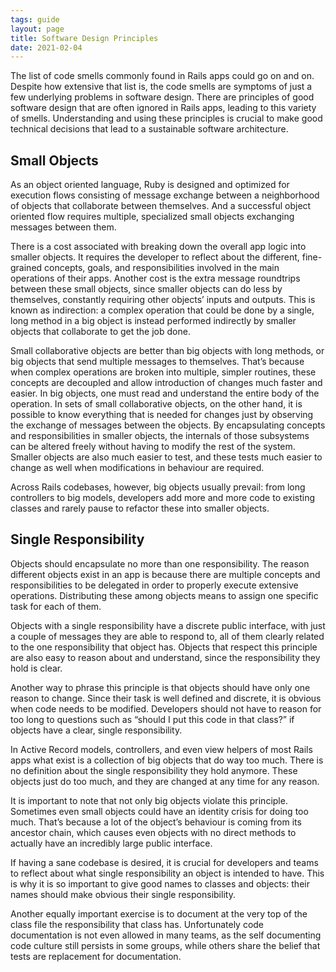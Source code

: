 ```yaml
---
tags: guide
layout: page
title: Software Design Principles
date: 2021-02-04
---
```


The list of code smells commonly found in Rails apps could go on and on. Despite
how extensive that list is, the code smells are symptoms of just a few
underlying problems in software design. There are principles of good software
design that are often ignored in Rails apps, leading to this variety of smells.
Understanding and using these principles is crucial to make good technical
decisions that lead to a sustainable software architecture.

## Small Objects

As an object oriented language, Ruby is designed and optimized for execution
flows consisting of message exchange between a neighborhood of objects that
collaborate between themselves. And a successful object oriented flow requires
multiple, specialized small objects exchanging messages between them.

There is a cost associated with breaking down the overall app logic into smaller
objects. It requires the developer to reflect about the different, fine-grained
concepts, goals, and responsibilities involved in the main operations of their
apps. Another cost is the extra message roundtrips between these small objects,
since smaller objects can do less by themselves, constantly requiring other
objects’ inputs and outputs. This is known as indirection: a complex operation
that could be done by a single, long method in a big object is instead performed
indirectly by smaller objects that collaborate to get the job done.

Small collaborative objects are better than big objects with long methods, or
big objects that send multiple messages to themselves. That’s because when
complex operations are broken into multiple, simpler routines, these concepts
are decoupled and allow introduction of changes much faster and easier. In big
objects, one must read and understand the entire body of the operation. In sets
of small collaborative objects, on the other hand, it is possible to know
everything that is needed for changes just by observing the exchange of messages
between the objects. By encapsulating concepts and responsibilities in smaller
objects, the internals of those subsystems can be altered freely without having
to modify the rest of the system. Smaller objects are also much easier to test,
and these tests much easier to change as well when modifications in behaviour
are required.

Across Rails codebases, however, big objects usually prevail: from long
controllers to big models, developers add more and more code to existing classes
and rarely pause to refactor these into smaller objects.

## Single Responsibility

Objects should encapsulate no more than one responsibility. The reason different
objects exist in an app is because there are multiple concepts and
responsibilities to be delegated in order to properly execute extensive
operations. Distributing these among objects means to assign one specific task
for each of them.

Objects with a single responsibility have a discrete public interface, with just
a couple of messages they are able to respond to, all of them clearly related to
the one responsibility that object has. Objects that respect this principle are
also easy to reason about and understand, since the responsibility they hold is
clear.

Another way to phrase this principle is that objects should have only one reason
to change. Since their task is well defined and discrete, it is obvious when
code needs to be modified. Developers should not have to reason for too long to
questions such as “should I put this code in that class?” if objects have a
clear, single responsibility.

In Active Record models, controllers, and even view helpers of most Rails apps
what exist is a collection of big objects that do way too much. There is no
definition about the single responsibility they hold anymore. These objects just
do too much, and they are changed at any time for any reason.

It is important to note that not only big objects violate this principle.
Sometimes even small objects could have an identity crisis for doing too much.
That’s because a lot of the object’s behaviour is coming from its ancestor
chain, which causes even objects with no direct methods to actually have an
incredibly large public interface.

If having a sane codebase is desired, it is crucial for developers and teams to
reflect about what single responsibility an object is intended to have. This is
why it is so important to give good names to classes and objects: their names
should make obvious their single responsibility.

Another equally important exercise is to document at the very top of the class
file the responsibility that class has. Unfortunately code documentation is not
even allowed in many teams, as the self documenting code culture still persists
in some groups, while others share the belief that tests are replacement for
documentation.
